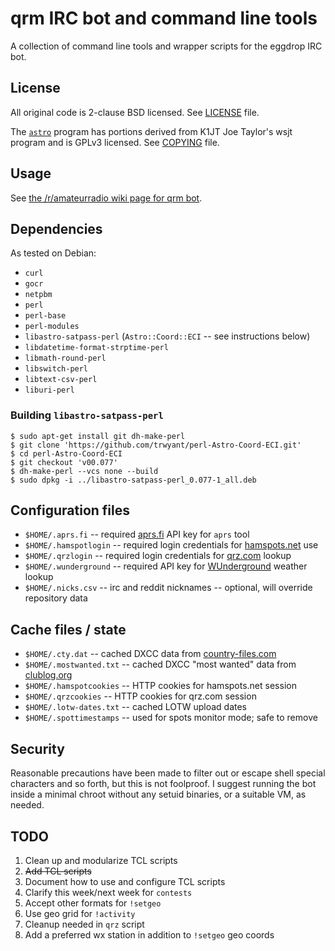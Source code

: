 # qrm IRC bot and command line tools

A collection of command line tools and wrapper scripts for the eggdrop IRC bot.

## License

All original code is 2-clause BSD licensed.  See [LICENSE](LICENSE) file.

The [`astro`](lib/astro) program has portions derived from K1JT Joe Taylor's
wsjt program and is GPLv3 licensed.  See [COPYING](COPYING) file.

## Usage

See [the /r/amateurradio wiki page for qrm
bot](https://www.reddit.com/r/amateurradio/wiki/qrmbot).

## Dependencies

As tested on Debian:

* `curl`
* `gocr`
* `netpbm`
* `perl`
* `perl-base`
* `perl-modules`
* `libastro-satpass-perl` (`Astro::Coord::ECI` -- see instructions below)
* `libdatetime-format-strptime-perl`
* `libmath-round-perl`
* `libswitch-perl`
* `libtext-csv-perl`
* `liburi-perl`

### Building `libastro-satpass-perl`

```
$ sudo apt-get install git dh-make-perl
$ git clone 'https://github.com/trwyant/perl-Astro-Coord-ECI.git'
$ cd perl-Astro-Coord-ECI
$ git checkout 'v00.077'
$ dh-make-perl --vcs none --build
$ sudo dpkg -i ../libastro-satpass-perl_0.077-1_all.deb
```

## Configuration files

* `$HOME/.aprs.fi` -- required [aprs.fi](http://aprs.fi/) API key for `aprs`
  tool
* `$HOME/.hamspotlogin` -- required login credentials for
  [hamspots.net](http://hamspots.net) use
* `$HOME/.qrzlogin` -- required login credentials for
  [qrz.com](http://qrz.com/) lookup
* `$HOME/.wunderground` -- required API key for
  [WUnderground](http://wundergound.com/) weather lookup
* `$HOME/.nicks.csv` -- irc and reddit nicknames -- optional, will override repository data

## Cache files / state

* `$HOME/.cty.dat` -- cached DXCC data from
  [country-files.com](http://www.country-files.com/)
* `$HOME/.mostwanted.txt` -- cached DXCC "most wanted" data from
  [clublog.org](http://clublog.org/)
* `$HOME/.hamspotcookies` -- HTTP cookies for hamspots.net session
* `$HOME/.qrzcookies` -- HTTP cookies for qrz.com session
* `$HOME/.lotw-dates.txt` -- cached LOTW upload dates
* `$HOME/.spottimestamps` -- used for spots monitor mode; safe to remove

## Security

Reasonable precautions have been made to filter out or escape shell special
characters and so forth, but this is not foolproof.  I suggest running the bot
inside a minimal chroot without any setuid binaries, or a suitable VM, as
needed.

## TODO

1. Clean up and modularize TCL scripts
2. ~~Add TCL scripts~~
3. Document how to use and configure TCL scripts
4. Clarify this week/next week for `contests`
5. Accept other formats for `!setgeo`
6. Use geo grid for `!activity`
7. Cleanup needed in `qrz` script
8. Add a preferred wx station in addition to `!setgeo` geo coords

